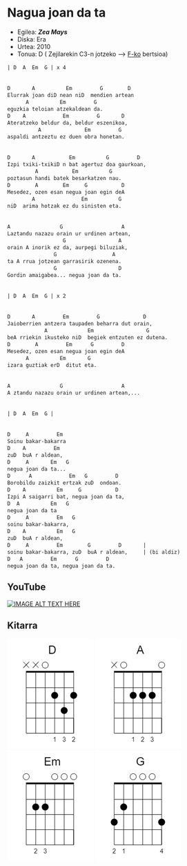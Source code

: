 # Nagua joan da ta

* Egilea: ***Zea Mays***
* Diska: Era
* Urtea: 2010
* Tonua: D ( Zejilarekin C3-n jotzeko --> [F-ko](NeguaJoanDaTa.md) bertsioa)

```
| D  A  Em  G | x 4


D       A          Em         G        D 
Elurrak joan diD nean niD  mendien artean
      A          Em         G  
eguzkia teloian atzekaldean da. 
D    A            Em         G       D 
Ateratzeko beldur da, beldur eszenikoa,
          A              Em         G  
aspaldi antzeztu ez duen obra honetan. 


D       A           Em          G         D 
Izpi txiki-txikiD n bat agertuz doa gaurkoan, 
         A           Em          G  
poztasun handi batek besarkatzen nau. 
D        A        Em     G           D 
Mesedez, ozen esan negua joan egin deA  
        A               Em          G  
niD  arima hotzak ez du sinisten eta. 


A                G                   A  
Laztandu nazazu orain ur urdinen artean, 
                  G                 A 
orain A inorik ez da, aurpegi biluziak, 
               G                  A 
ta A rrua jotzean garrasirik ozenena.
               G                    D 
Gordin amaigabea... negua joan da ta.


| D  A  Em  G | x 2


D       A         Em         G              D 
Jaioberrien antzera taupaden beharra dut orain,
            A             Em                 G  
beA rriekin ikusteko niD  begiek entzuten ez dutena.
D        A         Em      G         D 
Mesedez, ozen esan negua joan egin deA  
      A          Em       G  
izara guztiak erD  ditut eta.


A                G                   A  
A ztandu nazazu orain ur urdinen artean,...


| D  A  Em  G |


D     A         Em 
Soinu bakar-bakarra
D    A         Em 
zuD  buA r aldean, 
D     A       Em   G  
negua joan da ta...
D      A            Em   G         D 
Borobildu zaizkit ertzak zuD  ondoan. 
D    A          Em     G           D 
Izpi A saigarri bat, negua joan da ta,
D  A          Em   G  
negua joan da ta
D     A         Em   G    
soinu bakar-bakarra,      
D    A          Em   G    
zuD  buA r aldean,
D     A         Em        G         D       |
soinu bakar-bakarra, zuD  buA r aldean,     | (bi aldiz)
D   A         Em      G         D 
negua joan da ta, negua joan da ta.
```


## YouTube

[![IMAGE ALT TEXT HERE](http://img.youtube.com/vi/7jrRM7y8yHA/0.jpg)](http://www.youtube.com/watch?v=7jrRM7y8yHA)

## Kitarra

![D](../../KitarraAkordeak/D.png)
![A](../../KitarraAkordeak/A.png)
![Em](../../KitarraAkordeak/Em.png)
![G](../../KitarraAkordeak/G.png)
